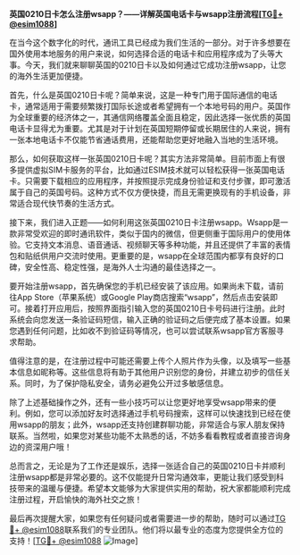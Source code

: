 **英国0210日卡怎么注册wsapp？——详解英国电话卡与wsapp注册流程[[TG💪+ @esim1088](https://t.me/s/esim1088)]**

在当今这个数字化的时代，通讯工具已经成为我们生活的一部分。对于许多想要在国外使用本地服务的用户来说，如何选择合适的电话卡和应用程序成为了头等大事。今天，我们就来聊聊英国的0210日卡以及如何通过它成功注册wsapp，让您的海外生活更加便捷。

首先，什么是英国0210日卡呢？简单来说，这是一种专门用于国际通信的电话卡，通常适用于需要频繁拨打国际长途或者希望拥有一个本地号码的用户。英国作为全球重要的经济体之一，其通信网络覆盖全面且稳定，因此选择一张优质的英国电话卡显得尤为重要。尤其是对于计划在英国短期停留或长期居住的人来说，拥有一张本地电话卡不仅能节省通话费用，还能帮助您更好地融入当地的生活环境。

那么，如何获取这样一张英国0210日卡呢？其实方法非常简单。目前市面上有很多提供虚拟SIM卡服务的平台，比如通过ESIM技术就可以轻松获得一张英国电话卡。只需要下载相应的应用程序，并按照提示完成身份验证和支付步骤，即可激活属于自己的英国号码。这种方式不仅方便快捷，而且无需更换现有的手机设备，非常适合现代快节奏的生活方式。

接下来，我们进入正题——如何利用这张英国0210日卡注册wsapp。Wsapp是一款非常受欢迎的即时通讯软件，类似于国内的微信，但更侧重于国际用户的使用体验。它支持文本消息、语音通话、视频聊天等多种功能，并且还提供了丰富的表情包和贴纸供用户交流时使用。更重要的是，wsapp在全球范围内都享有良好的口碑，安全性高、稳定性强，是海外人士沟通的最佳选择之一。

要开始注册wsapp，首先确保您的手机已经安装了该应用。如果尚未下载，请前往App Store（苹果系统）或Google Play商店搜索“wsapp”，然后点击安装即可。接着打开应用后，按照界面指引输入您的英国0210日卡号码进行注册。此时系统会向您发送一条验证码短信，输入正确的验证码之后便完成了基本设置。如果您遇到任何问题，比如收不到验证码等情况，也可以尝试联系wsapp官方客服寻求帮助。

值得注意的是，在注册过程中可能还需要上传个人照片作为头像，以及填写一些基本信息如昵称等。这些信息将有助于其他用户识别您的身份，并建立初步的信任关系。同时，为了保护隐私安全，请务必避免公开过多敏感信息。

除了上述基础操作之外，还有一些小技巧可以让您更好地享受wsapp带来的便利。例如，您可以添加好友时选择通过手机号码搜索，这样可以快速找到已经在使用wsapp的朋友；此外，wsapp还支持创建群聊功能，非常适合与家人朋友保持联系。当然啦，如果您对某些功能不太熟悉的话，不妨多看看教程或者直接咨询身边的资深用户哦！

总而言之，无论是为了工作还是娱乐，选择一张适合自己的英国0210日卡并顺利注册wsapp都是非常必要的。这不仅能提升日常沟通效率，更能让我们感受到科技带来的温暖与便捷。希望本文能够为大家提供实用的帮助，祝大家都能顺利完成注册过程，开启愉快的海外社交之旅！

最后再次提醒大家，如果您有任何疑问或者需要进一步的帮助，随时可以通过[TG💪+ @esim1088](https://t.me/s/esim1088)联系我们的专业团队。他们将以最专业的态度为您提供全方位的支持！[[TG💪+ @esim1088](https://t.me/s/esim1088) ![Image](https://i.postimg.cc/4NQfJmqS/Snipaste-2025-05-13-00-14-12.png)]